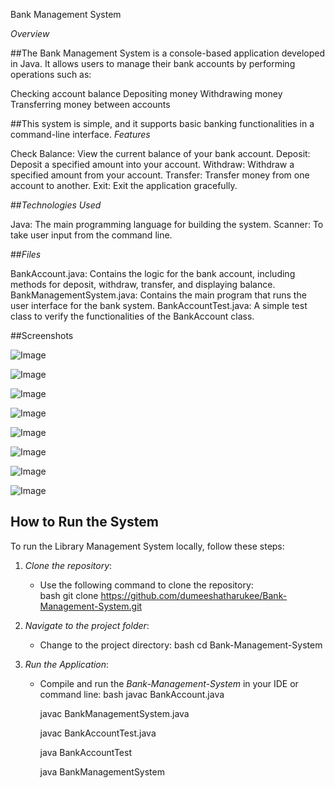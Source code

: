Bank Management System

*Overview*

##The Bank Management System is a console-based application developed in Java. It allows users to manage their bank accounts by performing operations such as:
   
  Checking account balance
  Depositing money
  Withdrawing money
  Transferring money between accounts
    

##This system is simple, and it supports basic banking functionalities in a command-line interface.
*Features*

  Check Balance: View the current balance of your bank account.
  Deposit: Deposit a specified amount into your account.
  Withdraw: Withdraw a specified amount from your account.
  Transfer: Transfer money from one account to another.
  Exit: Exit the application gracefully.

##*Technologies Used*

  Java: The main programming language for building the system.
  Scanner: To take user input from the command line.


##*Files*

  BankAccount.java: Contains the logic for the bank account, including methods for deposit, withdraw, transfer, and displaying balance.
  BankManagementSystem.java: Contains the main program that runs the user interface for the bank system.
  BankAccountTest.java: A simple test class to verify the functionalities of the BankAccount class.

##Screenshots

![Image](https://github.com/user-attachments/assets/e9e4da67-16ca-4b22-a176-db15ccd6a586)

![Image](https://github.com/user-attachments/assets/c454147d-b739-4437-83c0-935f18352044)

![Image](https://github.com/user-attachments/assets/bf7be8ee-c818-4cdc-bd0c-ae8fc260db60)

![Image](https://github.com/user-attachments/assets/a206a22f-5dcd-456f-9a3a-b74f50baaf35)

![Image](https://github.com/user-attachments/assets/3e6efb20-ebb5-45a9-b64c-92a0a5562f38)

![Image](https://github.com/user-attachments/assets/2bfc4246-9d8e-481f-9d8d-d53de99b9216)

![Image](https://github.com/user-attachments/assets/f696d20d-ccde-47be-8edc-20b0f8943916)

![Image](https://github.com/user-attachments/assets/d4d91be9-cc5c-4d10-bdcc-791727dc6a61)

## How to Run the System  

To run the Library Management System locally, follow these steps:

1. *Clone the repository*:
   - Use the following command to clone the repository:  
     bash
     git clone https://github.com/dumeeshatharukee/Bank-Management-System.git
     
2. *Navigate to the project folder*:
   - Change to the project directory:
     bash
     cd Bank-Management-System
     
3. *Run the Application*:
   - Compile and run the *Bank-Management-System* in your IDE or command line:
     bash
        javac BankAccount.java

        javac BankManagementSystem.java
   
        javac BankAccountTest.java
   
        java BankAccountTest
   
        java BankManagementSystem  


  
